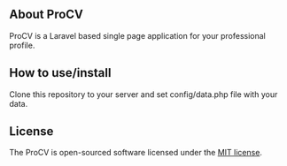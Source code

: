 ## About ProCV

ProCV is a Laravel based single page application for your professional profile.

## How to use/install

Clone this repository to your server and set config/data.php file with your data.

## License

The ProCV is open-sourced software licensed under the [MIT license](https://opensource.org/licenses/MIT).
